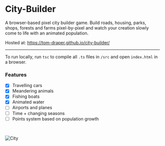 # City-Builder

A browser-based pixel city builder game. Build roads, housing, parks, shops, forests and farms pixel-by-pixel and watch your creation slowly come to life with an animated population.

Hosted at: https://tom-draper.github.io/city-builder/

***

To run locally, run <code>tsc</code> to compile all <code>.ts</code> files in <code>/src</code> and open <code>index.html</code> in a browser.

### Features
- [X] Travelling cars
- [X] Meandering animals
- [X] Fishing boats
- [X] Animated water
- [ ] Airports and planes
- [ ] Time + changing seasons
- [ ] Points system based on population growth

<br>

![City](https://user-images.githubusercontent.com/41476809/147494587-6a85ae90-aca4-4967-90cf-bfba77e694e5.png)
